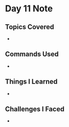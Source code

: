 # Day 11 Note

## Topics Covered
- 

## Commands Used
- 

## Things I Learned
- 

## Challenges I Faced
- 
